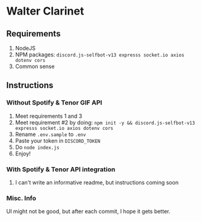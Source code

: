 # Walter Clarinet

## Requirements
1. NodeJS
2. NPM packages: `discord.js-selfbot-v13 expresss socket.io axios dotenv cors`
3. Common sense

## Instructions

### Without Spotify & Tenor GIF API

1. Meet requirements 1 and 3
2. Meet requirement #2 by doing: `npm init -y && discord.js-selfbot-v13 expresss socket.io axios dotenv cors`
3. Rename `.env.sample` to `.env`
4. Paste your token in `DISCORD_TOKEN`
5. Do `node index.js`
6. Enjoy!

### With Spotify & Tenor API integration

1. I can't write an informative readme, but instructions coming soon

### Misc. Info

UI might not be good, but after each commit, I hope it gets better.
